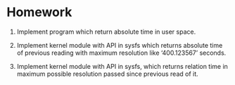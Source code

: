 # Homework

1. Implement program which return absolute time in user space.

2. Implement kernel module with API in sysfs
 which returns absolute time of previous reading
 with maximum resolution like ‘400.123567’ seconds.

3. Implement kernel module with API in sysfs, 
 which returns relation time in maximum possible
 resolution passed since previous read of it.

